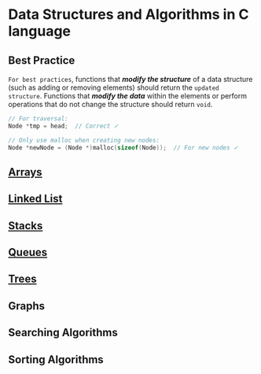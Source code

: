 # Data Structures and Algorithms in C language

## Best Practice

`For best practices`, functions that **_modify the structure_** of a data structure (such as adding or removing elements) should return the `updated structure`. Functions that **_modify the data_** within the elements or perform operations that do not change the structure should return `void`.

```c
// For traversal:
Node *tmp = head;  // Correct ✓

// Only use malloc when creating new nodes:
Node *newNode = (Node *)malloc(sizeof(Node));  // For new nodes ✓
```

## [Arrays](./arrays/)

## [Linked List](./LinkedList)

## [Stacks](./stack/)

## [Queues](./queues/)

## [Trees](./binaryTree/)

## Graphs

## Searching Algorithms

## Sorting Algorithms
